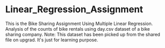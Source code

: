 # Linear_Regression_Assignment
This is the Bike Sharing Assignment Using Multiple Linear Regression. Analysis of the counts of bike rentals using day.csv dataset of a bike sharing company.
Note: This dataset has been picked up from the shared file on upgrad. It's just for learning purpose.
